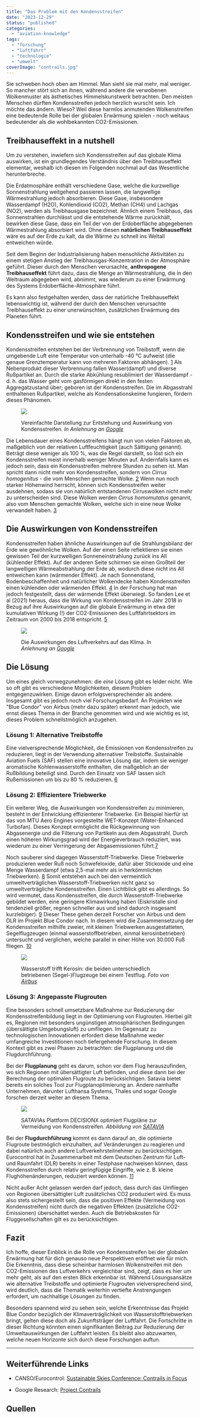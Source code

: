 ```yaml
---
title: "Das Problem mit den Kondensstreifen"
date: "2023-12-29"
status: "published"
categories: 
  - "aviation-knowledge"
tags: 
  - "forschung"
  - "luftfahrt"
  - "technologie"
  - "umwelt"
coverImage: "contrails.jpg"
---
```


Sie schweben hoch oben am Himmel. Man sieht sie mal mehr, mal weniger. So mancher stört sich an ihnen, während andere die verwobenen Wolkenmuster als ästhetisches Himmelskunstwerk betrachten. Den meisten Menschen dürften Kondensstreifen jedoch herzlich wurscht sein. Ich möchte das ändern. Wieso? Weil diese harmlos anmutenden Wolkenstreifen eine bedeutende Rolle bei der globalen Erwärmung spielen - noch weitaus bedeutender als die wohlbekannten CO2\-Emissionen.

<!--more-->

## Treibhauseffekt in a nutshell

Um zu verstehen, inwiefern sich Kondensstreifen auf das globale Klima auswirken, ist ein grundlegendes Verständnis über den Treibhauseffekt elementar, weshalb ich diesen im Folgenden nochmal auf das Wesentliche herunterbreche.

Die Erdatmosphäre enthält verschiedene Gase, welche die kurzwellige Sonnenstrahlung weitgehend passieren lassen, die langwellige Wärmestrahlung jedoch absorbieren. Diese Gase, insbesondere Wasserdampf (H2O), Kohlendioxid (CO2), Methan (CH4) und Lachgas (NO2), werden als Treibhausgase bezeichnet. Ähnlich einem Treibhaus, das Sonnenstrahlen durchlässt und die entstehende Wärme zurückhält, bewirken diese Gase, dass ein Teil der von der Erdoberfläche abgegebenen Wärmestrahlung absorbiert wird. Ohne diesen **natürlichen Treibhauseffekt** wäre es auf der Erde zu kalt, da die Wärme zu schnell ins Weltall entweichen würde.

Seit dem Beginn der Industrialisierung haben menschliche Aktivitäten zu einem stetigen Anstieg der Treibhausgas-Konzentration in der Atmosphäre geführt. Dieser durch den Menschen verursachte, **anthropogene Treibhauseffekt** führt dazu, dass die Menge an Wärmestrahlung, die in den Weltraum abgegeben wird, abnimmt, was wiederum zu einer Erwärmung des Systems Erdoberfläche-Atmosphäre führt.

Es kann also festgehalten werden, dass der natürliche Treibhauseffekt lebenswichtig ist, während der durch den Menschen verursachte Treibhauseffekt zu einer unerwünschten, zusätzlichen Erwärmung des Planeten führt.

## Kondensstreifen und wie sie entstehen

Kondensstreifen entstehen bei der Verbrennung von Treibstoff, wenn die umgebende Luft eine Temperatur von unterhalb -40 °C aufweist (die genaue Grenztemperatur kann von mehreren Faktoren abhängen). [1](#e4459a6f-f3ec-46bb-8bc4-0a3bc9a25315) Als Nebenprodukt dieser Verbrennung fallen Wasser(dampf) und diverse Rußpartikel an. Durch die starke Abkühlung resublimiert der Wasserdampf - d. h. das Wasser geht vom gasförmigen direkt in den festen Aggregatzustand über; geboren ist der Kondensstreifen. Die im Abgasstrahl enthaltenen Rußpartikel, welche als Kondensationskeime fungieren, fördern dieses Phänomen.

<figure>

![](/img/blog/google-contrails-diagram.png)

<figcaption>

Vereinfachte Darstellung zur Entstehung und Auswirkung von Kondensstreifen. _In Anlehnung an [Google](https://sites.research.google/contrails/)_

</figcaption>

</figure>

Die Lebensdauer eines Kondensstreifens hängt nun von vielen Faktoren ab, maßgeblich von der relativen Luftfeuchtigkeit (auch Sättigung genannt). Beträgt diese weniger als 100 %, was die Regel darstellt, so löst sich ein Kondensstreifen meist innerhalb weniger Minuten auf. Andernfalls kann es jedoch sein, dass ein Kondensstreifen mehrere Stunden zu sehen ist. Man spricht dann nicht mehr von Kondensstreifen, sondern von _Cirrus homogenitus_ - die vom Menschen gemachte Wolke. [2](#106bd7bc-b704-46cf-bae9-550fa0a6cab5) Wenn nun noch starker Höhenwind herrscht, können sich Kondensstreifen weiter ausdehnen, sodass sie von natürlich entstandenen Cirruswolken nicht mehr zu unterscheiden sind. Diese Wolken werden _Cirrus homomutatus_ genannt, also vom Menschen gemachte Wolken, welche sich in eine neue Wolke verwandelt haben. [3](#eae9fd43-9055-464a-92c6-090118f2a77d)

## Die Auswirkungen von Kondensstreifen

Kondensstreifen haben ähnliche Auswirkungen auf die Strahlungsbilanz der Erde wie gewöhnliche Wolken. Auf der einen Seite reflektieren sie einen gewissen Teil der kurzwelligen Sonneneinstrahlung zurück ins All (kühlender Effekt). Auf der anderen Seite schirmen sie einen Großteil der langwelligen Wärmeabstrahlung der Erde ab, wodurch diese nicht ins All entweichen kann (wärmender Effekt). Je nach Sonnenstand, Bodenbeschaffenheit und natürlicher Wolkendecke haben Kondensstreifen einen kühlenden oder wärmenden Effekt. [4](#f5770efa-e248-45f1-9eaf-fcf140963bc2) In der Forschung hat man jedoch festgestellt, dass der wärmende Effekt überwiegt. So fanden Lee et al (2021) heraus, dass die Wirkung von Kondensstreifen im Jahr 2018 in Bezug auf ihre Auswirkungen auf die globale Erwärmung in etwa der kumulativen Wirkung (!) der CO2\-Emissionen des Luftfahrtsektors im Zeitraum von 2000 bis 2018 entspricht. [5](#e10c7f40-b62a-4612-8e3a-51232dcd9e73)

<figure>

![](/img/blog/google-pie-chart.png)

<figcaption>

Die Auswirkungen des Luftverkehrs auf das Klima. _In Anlehnung an [Google](https://sites.research.google/contrails/)_

</figcaption>

</figure>

## Die Lösung

Um eines gleich vorwegzunehmen: die _eine_ Lösung gibt es leider nicht. Wie so oft gibt es verschiedene Möglichkeiten, diesem Problem entgegenzuwirken. Einige davon erfolgsversprechender als andere. Insgesamt gibt es jedoch noch viel Forschungsbedarf. An Projekten wie "Blue Condor" von Airbus (mehr dazu später) erkennt man jedoch, wie ernst dieses Thema in der Branche genommen wird und wie wichtig es ist, dieses Problem schnellstmöglich anzugehen.

### Lösung 1: Alternative Treibstoffe

Eine vielversprechende Möglichkeit, die Emissionen von Kondensstreifen zu reduzieren, liegt in der Verwendung alternativer Treibstoffe. Sustainable Aviation Fuels (SAF) stellen eine innovative Lösung dar, indem sie weniger aromatische Kohlenwasserstoffe enthalten, die maßgeblich an der Rußbildung beteiligt sind. Durch den Einsatz von SAF lassen sich Rußemissionen um bis zu 80 % reduzieren. [6](#0b54707d-72f4-4562-987c-63a48acd3481)

### Lösung 2: Effizientere Triebwerke

Ein weiterer Weg, die Auswirkungen von Kondensstreifen zu minimieren, besteht in der Entwicklung effizienterer Triebwerke. Ein Beispiel hierfür ist das von MTU Aero Engines vorgestellte WET-Konzept (Water-Enhanced Turbofan). Dieses Konzept ermöglicht die Rückgewinnung von Abgasenergie und die Filterung von Partikeln aus dem Abgasstrahl. Durch einen höheren Wirkungsgrad wird der Energieverbrauch reduziert, was wiederum zu einer Verringerung der Abgasemissionen führt.[7](#5e29d4a5-32e4-4b36-bcf0-0487da386c77)

Noch sauberer sind dagegen Wasserstoff-Triebwerke. Diese Triebwerke produzieren weder Ruß noch Schwefeloxide, dafür aber Stickoxide und eine Menge Wasserdampf (etwa 2,5-mal mehr als in herkömmlichen Triebwerken). [8](#ae605753-0733-41e9-9a9d-81d572cb20f9) Somit entstehen auch bei den vermeintlich umweltverträglichen Wasserstoff-Triebwerken nicht ganz so umweltverträgliche Kondensstreifen. Einen Lichtblick gibt es allerdings. So wird vermutet, dass Kondensstreifen, die durch Wasserstoff-Triebwerke gebildet werden, eine geringere Klimawirkung haben (Eiskristalle sind tendenziell größer, regnen schneller aus und sind dadurch insgesamt kurzlebiger). [9](#b36ea43e-c110-46eb-8ed5-b51b7a0437d1) Dieser These gehen derzeit Forscher von Airbus und dem DLR im Projekt Blue Condor nach. In diesem wird die Zusammensetzung der Kondensstreifen mithilfe zweier, mit kleinen Triebwerken ausgestatteten, Segelflugzeugen (einmal wasserstoffbetrieben, einmal kerosinbetrieben) untersucht und verglichen, welche parallel in einer Höhe von 30.000 Fuß fliegen. [10](#235d302c-fb7f-4a77-a61e-62ec9be56c19)

<figure>

![](/img/blog/blue-condor.jpg)

<figcaption>

Wasserstoff trifft Kerosin: die beiden unterschiedlich betriebenen (Segel-)Flugzeuge bei einem Testflug. _Foto von [Airbus](https://mediacentre.airbus.com/element?id=581407)_

</figcaption>

</figure>

### Lösung 3: Angepasste Flugrouten

Eine besonders schnell umsetzbare Maßnahme zur Reduzierung der Kondensstreifenbildung liegt in der Optimierung von Flugrouten. Hierbei gilt es, Regionen mit besonders ungünstigen atmosphärischen Bedingungen (übersättigte Umgebungsluft) zu umfliegen. Im Gegensatz zu technologischen Innovationen erfordert diese Maßnahme weder umfangreiche Investitionen noch tiefergehende Forschung. In diesem Kontext gibt es zwei Phasen zu betrachten: die Flugplanung und die Flugdurchführung.

Bei der **Flugplanung** geht es darum, schon vor dem Flug herauszufinden, wo sich Regionen mit übersättigter Luft befinden, und diese dann bei der Berechnung der optimalen Flugroute zu berücksichtigen. Satavia bietet bereits ein solches Tool zur Flugplanoptimierung an. Andere namhafte Unternehmen, darunter Lufthansa Systems, Thales und sogar Google forschen derzeit weiter an diesem Thema.

<figure>

![](/img/blog/satavia.png)

<figcaption>

SATAVIAs Plattform DECISIONX optimiert Flugpläne zur Vermeidung von Kondensstreifen. _Abbildung von [SATAVIA](https://satavia.com/technology/)_

</figcaption>

</figure>

Bei der **Flugdurchführung** kommt es dann darauf an, die optimierte Flugroute bestmöglich einzuhalten, auf Veränderungen zu reagieren und dabei natürlich auch andere Luftverkehrsteilnehmer zu berücksichtigen. Eurocontrol hat in Zusammenarbeit mit dem Deutschen Zentrum für Luft- und Raumfahrt (DLR) bereits in einer Testphase nachweisen können, dass Kondensstreifen durch relativ geringfügige Eingriffe, wie z. B. kleine Flughöhenänderungen, reduziert werden können. [11](#141ba198-755c-4b9a-b8c2-b2f5f75790fb)

Nicht außer Acht gelassen werden darf jedoch, dass durch das Umfliegen von Regionen übersättigter Luft zusätzliches CO2 produziert wird. Es muss also stets sichergestellt sein, dass die positiven Effekte (Vermeidung von Kondensstreifen) nicht durch die negativen Effekten (zusätzliche CO2\-Emissionen) überschattet werden. Auch die Betriebskosten für Fluggesellschaften gilt es zu berücksichtigen.

## Fazit

Ich hoffe, dieser Einblick in die Rolle von Kondensstreifen bei der globalen Erwärmung hat für dich genauso neue Perspektiven eröffnet wie für mich. Die Erkenntnis, dass diese scheinbar harmlosen Wolkenstreifen mit den CO2\-Emissionen des Luftverkehrs vergleichbar sind, zeigt, dass es hier um mehr geht, als auf den ersten Blick erkennbar ist. Während Lösungsansätze wie alternative Treibstoffe und optimierte Flugrouten vielversprechend sind, wird deutlich, dass die Thematik weiterhin vertiefte Anstrengungen erfordert, um nachhaltige Lösungen zu finden.

Besonders spannend wird zu sehen sein, welche Erkenntnisse das Projekt Blue Condor bezüglich der Klimaverträglichkeit von Wasserstofftriebwerken bringt, gelten diese doch als Zukunftsträger der Luftfahrt. Die Fortschritte in dieser Richtung könnten einen signifikanten Beitrag zur Reduzierung der Umweltauswirkungen der Luftfahrt leisten. Es bleibt also abzuwarten, welche neuen Horizonte sich durch diese Forschungen auftun.

* * *

## Weiterführende Links

- CANSO/Eurocontrol: [Sustainable Skies Conference: Contrails in Focus](https://www.eurocontrol.int/event/sustainable-skies-conference-contrails-focus)

- Google Research: [Project Contrails](https://sites.research.google/contrails/)

## Quellen
